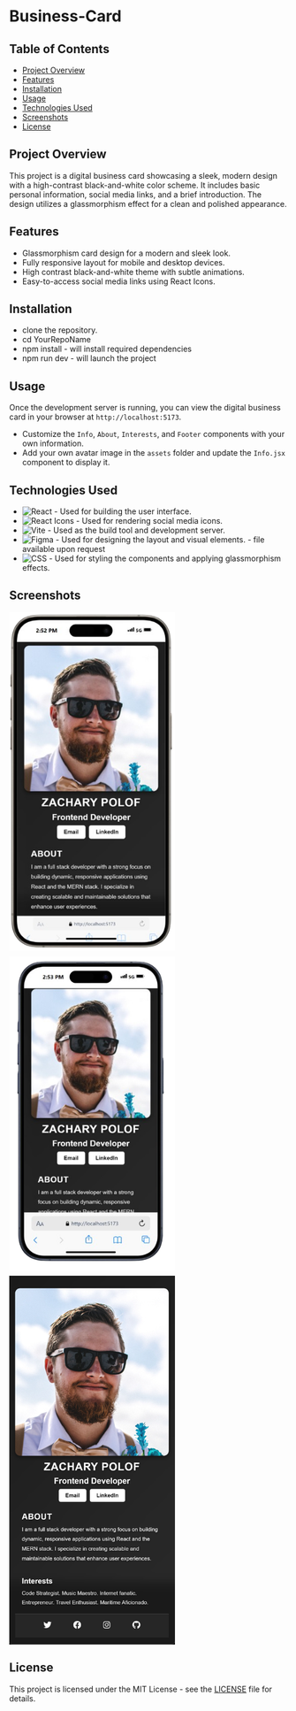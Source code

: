 # **Business-Card**

## **Table of Contents**
- [Project Overview](#project-overview)
- [Features](#features)
- [Installation](#installation)
- [Usage](#usage)
- [Technologies Used](#technologies-used)
- [Screenshots](#screenshots)
- [License](#license)

## **Project Overview**
This project is a digital business card showcasing a sleek, modern design with a high-contrast black-and-white color scheme. It includes basic personal information, social media links, and a brief introduction. The design utilizes a glassmorphism effect for a clean and polished appearance.

## **Features**
- Glassmorphism card design for a modern and sleek look.
- Fully responsive layout for mobile and desktop devices.
- High contrast black-and-white theme with subtle animations.
- Easy-to-access social media links using React Icons.

## **Installation**

- clone the repository.
- cd YourRepoName
- npm install - will install required dependencies
- npm run dev - will launch the project

## **Usage**
Once the development server is running, you can view the digital business card in your browser at `http://localhost:5173`.

- Customize the `Info`, `About`, `Interests`, and `Footer` components with your own information.
- Add your own avatar image in the `assets` folder and update the `Info.jsx` component to display it.

## **Technologies Used**

- ![React](https://img.shields.io/badge/React-20232A?style=for-the-badge&logo=react&logoColor=61DAFB) - Used for building the user interface.
- ![React Icons](https://img.shields.io/badge/React%20Icons-61DAFB?style=for-the-badge&logo=react&logoColor=white) - Used for rendering social media icons.
- ![Vite](https://img.shields.io/badge/Vite-646CFF?style=for-the-badge&logo=vite&logoColor=white) - Used as the build tool and development server.
- ![Figma](https://img.shields.io/badge/Figma-F24E1E?style=for-the-badge&logo=figma&logoColor=white) - Used for designing the layout and visual elements. - file available upon request
- ![CSS](https://img.shields.io/badge/CSS-1572B6?style=for-the-badge&logo=css3&logoColor=white) - Used for styling the components and applying glassmorphism effects.

## **Screenshots**
<div style="display: flex; flex-wrap: wrap; gap: 10px;">
    <img src="./digital-business/src/assets/Screenshot_2024-10-03_145336-removebg-preview.png" alt="Digital Business Card Screenshot" width="300">
    <img src="./digital-business/src/assets/Screenshot_2024-10-03_145414-removebg-preview.png" alt="Digital Business Card Screenshot" width="300">
    <img src="./digital-business/src/assets/screencapture-localhost-5173-2024-10-03-14_52_20.png" alt="Digital Business Card Screenshot" width="300">
</div>

## **License**
This project is licensed under the MIT License - see the [LICENSE](LICENSE) file for details.
